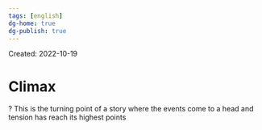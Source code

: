 ```yaml
---
tags: [english] 
dg-home: true
dg-publish: true
---
```

Created: 2022-10-19

# Climax
?
This is the turning point of a story where the events come to a head and tension has reach its highest points
<!--SR:!2022-12-01,29,250-->